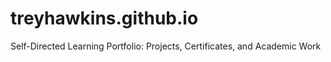 # treyhawkins.github.io
Self-Directed Learning Portfolio: Projects, Certificates, and Academic Work
